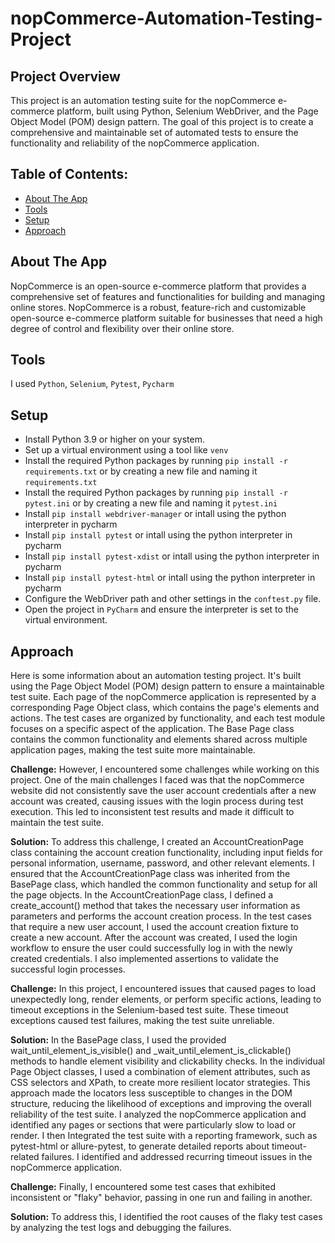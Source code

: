 # nopCommerce-Automation-Testing-Project


## Project Overview<a id="project-overview"></a>

This project is an automation testing suite for the nopCommerce e-commerce platform, built using Python, Selenium WebDriver, and the Page Object Model (POM) design pattern. The goal of this project is to create a comprehensive and maintainable set of automated tests to ensure the functionality and reliability of the nopCommerce application.



## Table of Contents:

- [About The App](#about-the-app)
- [Tools](#tools)
- [Setup](#setup)
- [Approach](#approach)

## About The App

NopCommerce is an open-source e-commerce platform that provides a comprehensive set of features and functionalities for building and managing online stores. NopCommerce is a robust, feature-rich and customizable open-source e-commerce platform suitable for businesses that need a high degree of control and flexibility over their online store.

## Tools
I used `Python`, `Selenium`, `Pytest`, `Pycharm`

## Setup
- Install Python 3.9 or higher on your system.
- Set up a virtual environment using a tool like `venv`
- Install the required Python packages by running `pip install -r requirements.txt` or by creating a new file and naming it `requirements.txt`
- Install the required Python packages by running `pip install -r pytest.ini` or by creating a new file and naming it `pytest.ini`
- Install `pip install webdriver-manager` or intall using the python interpreter in pycharm
- Install `pip install pytest` or intall using the python interpreter in pycharm
- Install `pip install pytest-xdist` or intall using the python interpreter in pycharm
- Install `pip install pytest-html` or intall using the python interpreter in pycharm
- Configure the WebDriver path and other settings in the `conftest.py` file.
- Open the project in `PyCharm` and ensure the interpreter is set to the virtual environment.



## Approach

Here is some information about an automation testing project. It's built using the Page Object Model (POM) design pattern to ensure a maintainable test suite. Each page of the nopCommerce application is represented by a corresponding Page Object class, which contains the page's elements and actions. The test cases are organized by functionality, and each test module focuses on a specific aspect of the application. The Base Page class contains the common functionality and elements shared across multiple application pages, making the test suite more maintainable.

**Challenge:** However, I encountered some challenges while working on this project. One of the main challenges I faced was that the nopCommerce website did not consistently save the user account credentials after a new account was created, causing issues with the login process during test execution. This led to inconsistent test results and made it difficult to maintain the test suite.

**Solution:** To address this challenge, I created an AccountCreationPage class containing the account creation functionality, including input fields for personal information, username, password, and other relevant elements. I ensured that the AccountCreationPage class was inherited from the BasePage class, which handled the common functionality and setup for all the page objects. In the AccountCreationPage class, I defined a create_account() method that takes the necessary user information as parameters and performs the account creation process. In the test cases that require a new user account, I used the account creation fixture to create a new account. After the account was created, I used the login workflow to ensure the user could successfully log in with the newly created credentials. I also implemented assertions to validate the successful login processes.

**Challenge:** In this project, I encountered issues that caused pages to load unexpectedly long, render elements, or perform specific actions, leading to timeout exceptions in the Selenium-based test suite. These timeout exceptions caused test failures, making the test suite unreliable.

**Solution:** In the BasePage class, I used the provided  wait_until_element_is_visible() and _wait_until_element_is_clickable() 
methods to handle element visibility and clickability checks. In the individual Page Object classes, I used a combination of element attributes, such as CSS selectors and XPath, to create more resilient locator strategies. This approach made the locators less susceptible to changes in the DOM structure, reducing the likelihood of exceptions and improving the overall reliability of the test suite. I analyzed the nopCommerce application and identified any pages or sections that were particularly slow to load or render. I then Integrated the test suite with a reporting framework, such as pytest-html or allure-pytest, to generate detailed reports about timeout-related failures. I identified and addressed recurring timeout issues in the nopCommerce application.

**Challenge:** Finally, I encountered some test cases that exhibited inconsistent or "flaky" behavior, passing in one run and failing in another.
 
**Solution:** To address this, I identified the root causes of the flaky test cases by analyzing the test logs and debugging the failures.
